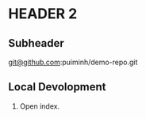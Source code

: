 # HEADER 2

## Subheader

git@github.com:puiminh/demo-repo.git

## Local Devolopment

1. Open index.